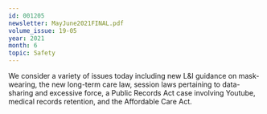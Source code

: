 ```yaml
---
id: 001205
newsletter: MayJune2021FINAL.pdf
volume_issue: 19-05
year: 2021
month: 6
topic: Safety
---
```


We consider a variety of issues today including new L&I guidance on mask-wearing, the new long-term care law, session laws pertaining to data-sharing and excessive force, a Public Records Act case involving Youtube, medical records retention, and the Affordable Care Act.